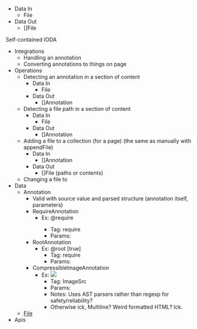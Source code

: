 - Data In
    - File
- Data Out
    - []File


Self-contained IODA

- Integrations
    - Handling an annotation
    - Converting annotations to things on page
- Operations
    - Detecting an annotation in a section of content
        - Data In
            - File
        - Data Out
            - []Annotation
    - Detecting a file path in a section of content
        - Data In
            - File
        - Data Out
            - []Annotation
    - Adding a file to a collection (for a page) (the same as manually with appendFile)
        - Data In
            - []Annotation
        - Data Out
            - []File (paths or contents)
    - Changing a file to
- Data
    - Annotation
        - Valid with source value and parsed structure (annotation itself, parameters)
        - RequireAnnotation
            - Ex: @require <path>
                - Tag: require
                - Params: <path>
        - RootAnnotation
            - Ex: @root [true]
                - Tag: require
                - Params: <path>
        - CompressibleImageAnnotation
            - Ex: <img src="<path>"></img>
                - Tag: ImageSrc
                - Params: <path>
                - Notes: Uses AST parsers rather than regexp for safety/reliability?
                - Otherwise ick, Multiline? Weird formatted HTML? Ick.
    - [File](../Data/File.md)
- Apis